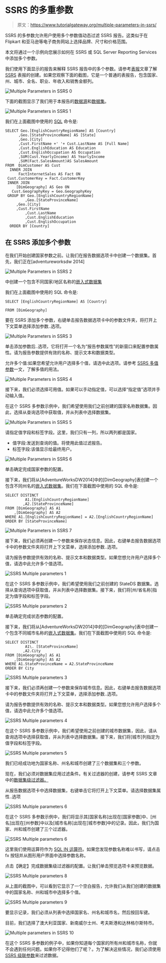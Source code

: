 # SSRS 的多重参数

> 原文：<https://www.tutorialgateway.org/multiple-parameters-in-ssrs/>

SSRS 的多参数允许用户使用多个参数值动态过滤 SSRS 报告。这类似于在 Flipkart 和亚马逊等电子商务网站上选择品牌、尺寸和价格范围。

本文将通过一个示例向您展示如何在 SSRS 或 SQL Server Reporting Services 中添加多个参数。

我们使用下面显示的报告来解释 SSRS 报告中的多个参数。请参考[表报](https://www.tutorialgateway.org/ssrs-table-report/)文章了解 [SSRS](https://www.tutorialgateway.org/ssrs/) 表报的创建。如果您观察下面的截图，它是一个普通的表报告，包含国家、州、城市、全名、职业、年收入和销售金额列。

![Multiple Parameters in SSRS 0](img/1a3c6d4167ebd6b151157a338e9a23a9.png)

下面的截图显示了我们用于本报告的[数据源](https://www.tutorialgateway.org/ssrs-shared-data-source/)和[数据集](https://www.tutorialgateway.org/shared-dataset-in-ssrs/)。

![Multiple Parameters in SSRS 1](img/d87b5383a795dac191ab5a5f9520568e.png)

我们在上面截图中使用的 [SQL](https://www.tutorialgateway.org/sql/) 命令是:

```
SELECT Geo.[EnglishCountryRegionName] AS [Country]
      ,Geo.[StateProvinceName] AS [State]
      ,Geo.[City]
      ,Cust.FirstName +' '+ Cust.LastName AS [Full Name]  
      ,Cust.EnglishEducation AS Education 
      ,Cust.EnglishOccupation AS Occupation
      ,SUM(Cust.YearlyIncome) AS YearlyIncome
      ,SUM(Fact.SalesAmount)AS SalesAmount 
FROM  DimCustomer AS Cust
  INNER JOIN
      FactInternetSales AS Fact ON 
 Cust.CustomerKey = Fact.CustomerKey
 INNER JOIN
     [DimGeography] AS Geo ON
   Cust.GeographyKey = Geo.GeographyKey
 GROUP BY Geo.[EnglishCountryRegionName]
         ,Geo.[StateProvinceName] 
	 ,Geo.[City]
	 ,Cust.FirstName
         ,Cust.LastName  
         ,Cust.EnglishEducation 
         ,Cust.EnglishOccupation 
  ORDER BY [Country]

```

## 在 SSRS 添加多个参数

在我们开始创建国家参数之前。让我们在报告数据选项卡中创建一个数据集。首先，我们正在[adventureworksdw 2014]

![Multiple Parameters in SSRS 2](img/ac7d5ad2c6ab23d9d8211223cc2254fe.png)

中创建一个包含不同国家/地区名称的[嵌入式数据集](https://www.tutorialgateway.org/embedded-dataset-in-ssrs/)

我们在上面截图中使用的 SQL 命令是:

```
SELECT [EnglishCountryRegionName] AS [Country]

FROM [DimGeography]
```

要在 SSRS 添加多个参数，右键单击报告数据选项卡中的参数文件夹，将打开上下文菜单选择添加参数..选项。

![Multiple Parameters in SSRS 3](img/c0f82233bb8ae83db8665c39e847df84.png)

单击添加参数后..选项，它将打开一个名为“报告参数属性”的新窗口来配置参数属性。请为报告参数提供有效的名称、提示文本和数据类型。

允许多个值:如果您希望允许用户选择多个值，请选中此选项。请参考 [SSRS 多值参数](https://www.tutorialgateway.org/ssrs-multi-value-parameter/)一文，了解多值的用法。

![Multiple Parameters in SSRS 4](img/550a518c71634a89a81d74fc7cbee643.png)

接下来，我们必须选择可用值。如果可以手动指定值，可以选择“指定值”选项并手动输入值。

在这个 SSRS 多参数示例中，我们希望使用我们之前创建的国家名称数据集。因此，选择从查询选项中获取值，并从列表中选择数据集。

![Multiple Parameters in SSRS 5](img/b17fba58f5c096a8ca924563508961dd.png)

请指定值字段和标签字段。这里，我们只有一列，所以两列都是国家。

*   值字段:发送到查询的值。将使用此值过滤报告。
*   标签字段:该值显示给最终用户。

![Multiple Parameters in SSRS 6](img/86980c74321dc411dc56eb71ef0c1a8b.png)

单击确定完成国家参数的配置。

接下来，我们将从[AdventureWorksDW2014]中的[DimGeography]表创建一个包含不同州名的[嵌入式数据集](https://www.tutorialgateway.org/embedded-dataset-in-ssrs/)。我们在下面截图中使用的 SQL 命令是:

```
SELECT DISTINCT 
         A1.[EnglishCountryRegionName]
        ,A2.[StateProvinceName]
FROM [DimGeography] AS A1
    ,[DimGeography] AS A2
WHERE A1.[EnglishCountryRegionName] = A2.[EnglishCountryRegionName]
ORDER BY [StateProvinceName]
```

![Multiple Parameters in SSRS 7](img/103f2e1fc298ad5e382f259cf9a3f70b.png)

接下来，我们必须再创建一个参数来保存状态信息。因此，右键单击报告数据选项卡中的参数文件夹将打开上下文菜单，选择添加参数..选项。

请为报告参数提供有效的名称、提示文本和数据类型。如果您想允许用户选择多个值，请选中此允许多个值选项。

![SSRS Multiple parameters 1](img/ff1c2c25dda1bc7f0c4d3c550066de4a.png)

在这个 SSRS 多参数示例中，我们希望使用我们之前创建的 StateDS 数据集。选择从查询选项中获取值，并从列表中选择数据集。接下来，我们将[州/省名称]指定为值字段和标签字段。

![SSRS Multiple parameters 2](img/9ff31ea0fb5f932c06ce00ed475311ca.png)

单击确定完成状态参数的配置。

接下来，我们将从[AdventureWorksDW2014]中的[DimGeography]表中创建一个包含不同城市名称的[嵌入式数据集](https://www.tutorialgateway.org/embedded-dataset-in-ssrs/)。我们在下面截图中使用的 SQL 命令是:

```
SELECT DISTINCT 
         A1\. [StateProvinceName]
        ,A2.City 
FROM [DimGeography] AS A1
    ,[DimGeography] AS A2
WHERE A1.StateProvinceName = A2.StateProvinceName
ORDER BY City
```

![SSRS Multiple parameters 3](img/d1ba8f29b549b3d134946a6f5bb3ea57.png)

接下来，我们必须再创建一个参数来保存城市信息。因此，右键单击报告数据选项卡中的参数文件夹将打开上下文菜单，选择添加参数..选项。

请为报告参数提供有效的名称、提示文本和数据类型。如果您想允许用户选择多个值，请选中此允许多个值选项。

![SSRS Multiple parameters 4](img/86d01534ba6b29a857cc1ea1954389df.png)

在这个 SSRS 多参数示例中，我们希望使用之前创建的城市数据集，因此，请从查询选项中选择获取值，并从列表中选择数据集。接下来，我们将[城市]列指定为值字段和标签字段。

![SSRS Multiple parameters 5](img/e85530ffed4ae9dba429d32b43ff808a.png)

我们已经成功地为国家名称、州名和城市创建了三个数据集和三个参数。

现在，我们必须对数据集应用过滤条件。有关过滤器的创建，请参考 SSRS 文章中的[数据集级过滤器。](https://www.tutorialgateway.org/filters-at-dataset-level-in-ssrs/)

从报告数据选项卡中选择数据集，右键单击它将打开上下文菜单。请选择数据集属性..选项

![SSRS Multiple parameters 6](img/6e18189b449d07944b558e75d6c34851.png)

在这个 SSRS 多参数示例中，我们将显示其[国家名称]出现在[国家参数]中、[州名]出现在[州参数]中以及[城市名称]出现在[城市参数]中的记录。因此，我们为国家、州和城市创建了三个过滤器。

![SSRS Multiple parameters 6](img/7aa52f0740368744c2573b2fb7576069.png)

这里我们使用运算符作为 [SQL IN 运算符](https://www.tutorialgateway.org/sql-in-operator/)。如果您发现参数名称难以书写，请点击 fx 按钮并从图形用户界面中选择参数名称。

点击【确定】完成数据集级过滤器的配置。让我们单击预览选项卡来预览数据。

![SSRS Multiple parameters 8](img/7e008b91c2c70dd536e8ddf139ba1fbd.png)

从上面的截图中，可以看到它显示了一个空白报告，允许我们从我们创建的数据集中的国家名称、州和城市中选择多个值。

![SSRS Multiple parameters 9](img/c7dcc25d2e9ead884282a575fcc9332d.png)

要显示记录，我们必须从列表中选择国家名、州名和城市名，然后按回车键。

目前，我们选择了澳大利亚国家、新南威尔士州、考夫斯港和达林格尔斯特市。

![Multiple parameters in SSRS 10](img/65eaf486644a53b340e339ef07ed2362.png)

在这个 SSRS 多参数的例子中，如果你知道每个国家的所有州和城市名称，你就不会遇到任何问题。如果你不记得他们了呢？。为了解决这些情况，我们必须使用 [SSRS 级联参数](https://www.tutorialgateway.org/ssrs-cascading-parameters/)来过滤数据。